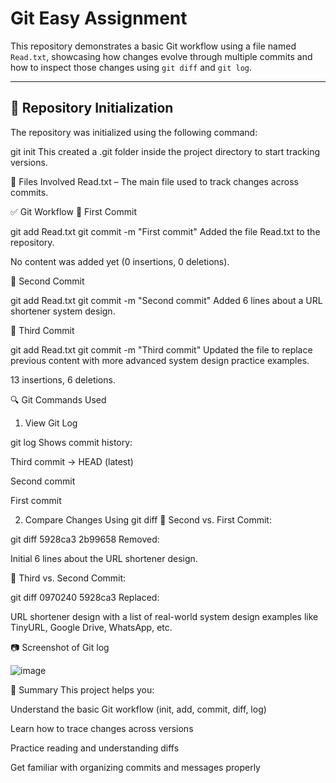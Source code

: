# Git Easy Assignment

This repository demonstrates a basic Git workflow using a file named `Read.txt`, showcasing how changes evolve through multiple commits and how to inspect those changes using `git diff` and `git log`.

---

## 📁 Repository Initialization

The repository was initialized using the following command:

git init
This created a .git folder inside the project directory to start tracking versions.

📌 Files Involved
Read.txt – The main file used to track changes across commits.

✅ Git Workflow
🔹 First Commit

git add Read.txt
git commit -m "First commit"
Added the file Read.txt to the repository.

No content was added yet (0 insertions, 0 deletions).

🔹 Second Commit

git add Read.txt
git commit -m "Second commit"
Added 6 lines about a URL shortener system design.

🔹 Third Commit

git add Read.txt
git commit -m "Third commit"
Updated the file to replace previous content with more advanced system design practice examples.

13 insertions, 6 deletions.

🔍 Git Commands Used
1. View Git Log

git log
Shows commit history:

Third commit → HEAD (latest)

Second commit

First commit

2. Compare Changes Using git diff
🔸 Second vs. First Commit:

git diff 5928ca3 2b99658
Removed:

Initial 6 lines about the URL shortener design.

🔸 Third vs. Second Commit:

git diff 0970240 5928ca3
Replaced:

URL shortener design with a list of real-world system design examples like TinyURL, Google Drive, WhatsApp, etc.

📷 Screenshot of Git log 

![image](https://github.com/user-attachments/assets/d5453721-02c0-4bc5-880d-774091b33c5d)




🧠 Summary
This project helps you:

Understand the basic Git workflow (init, add, commit, diff, log)

Learn how to trace changes across versions

Practice reading and understanding diffs

Get familiar with organizing commits and messages properly

